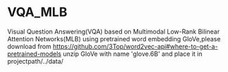 # VQA_MLB
Visual Question Answering(VQA) based on Multimodal Low-Rank Bilinear Attention Networks(MLB)
using pretrained word embedding GloVe,please download from https://github.com/3Top/word2vec-api#where-to-get-a-pretrained-models
unzip GloVe with name 'glove.6B' and place it in projectpath/../data/

